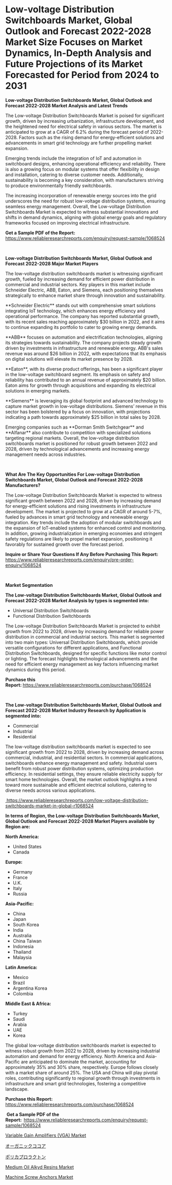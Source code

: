 <p><h1>Low-voltage Distribution Switchboards Market, Global Outlook and Forecast 2022-2028 Market Size Focuses on Market Dynamics, In-Depth Analysis and Future Projections of its Market Forecasted for Period from 2024 to 2031</h1></p><p><strong>Low-voltage Distribution Switchboards Market, Global Outlook and Forecast 2022-2028 Market Analysis and Latest Trends</strong></p>
<p><p>The Low-voltage Distribution Switchboards Market is poised for significant growth, driven by increasing urbanization, infrastructure development, and the heightened need for electrical safety in various sectors. The market is anticipated to grow at a CAGR of 6.2% during the forecast period of 2022-2028. Factors such as the rising demand for energy-efficient solutions and advancements in smart grid technology are further propelling market expansion.</p><p>Emerging trends include the integration of IoT and automation in switchboard designs, enhancing operational efficiency and reliability. There is also a growing focus on modular systems that offer flexibility in design and installation, catering to diverse customer needs. Additionally, sustainability is becoming a key consideration, with manufacturers striving to produce environmentally friendly switchboards.</p><p>The increasing incorporation of renewable energy sources into the grid underscores the need for robust low-voltage distribution systems, ensuring seamless energy management. Overall, the Low-voltage Distribution Switchboards Market is expected to witness substantial innovations and shifts in demand dynamics, aligning with global energy goals and regulatory frameworks focused on improving electrical infrastructure.</p></p>
<p><strong>Get a Sample PDF of the Report:&nbsp;</strong> <a href="https://www.reliableresearchreports.com/enquiry/request-sample/1068524">https://www.reliableresearchreports.com/enquiry/request-sample/1068524</a></p>
<p>&nbsp;</p>
<p><strong>Low-voltage Distribution Switchboards Market, Global Outlook and Forecast 2022-2028 Major Market Players</strong></p>
<p><p>The low-voltage distribution switchboards market is witnessing significant growth, fueled by increasing demand for efficient power distribution in commercial and industrial sectors. Key players in this market include Schneider Electric, ABB, Eaton, and Siemens, each positioning themselves strategically to enhance market share through innovation and sustainability.</p><p>**Schneider Electric** stands out with comprehensive smart solutions integrating IoT technology, which enhances energy efficiency and operational performance. The company has reported substantial growth, with its recent sales reaching approximately $30 billion in 2022, and it aims to continue expanding its portfolio to cater to growing energy demands.</p><p>**ABB** focuses on automation and electrification technologies, aligning its strategies towards sustainability. The company projects steady growth driven by investments in infrastructure and renewable energy. ABB's sales revenue was around $26 billion in 2022, with expectations that its emphasis on digital solutions will elevate its market presence by 2028.</p><p>**Eaton**, with its diverse product offerings, has been a significant player in the low-voltage switchboard segment. Its emphasis on safety and reliability has contributed to an annual revenue of approximately $20 billion. Eaton aims for growth through acquisitions and expanding its electrical solutions in emerging markets.</p><p>**Siemens** is leveraging its global footprint and advanced technology to capture market growth in low-voltage distributions. Siemens’ revenue in this sector has been bolstered by a focus on innovation, with projections indicating a path towards approximately $25 billion in total sales by 2028.</p><p>Emerging companies such as **Dorman Smith Switchgear** and **Alfanar** also contribute to competition with specialized solutions targeting regional markets. Overall, the low-voltage distribution switchboards market is positioned for robust growth between 2022 and 2028, driven by technological advancements and increasing energy management needs across industries.</p></p>
<p>&nbsp;</p>
<p><strong>What Are The Key Opportunities For Low-voltage Distribution Switchboards Market, Global Outlook and Forecast 2022-2028 Manufacturers?</strong></p>
<p><p>The Low-voltage Distribution Switchboards Market is expected to witness significant growth between 2022 and 2028, driven by increasing demand for energy-efficient solutions and rising investments in infrastructure development. The market is projected to grow at a CAGR of around 5-7%, fueled by advances in smart grid technology and renewable energy integration. Key trends include the adoption of modular switchboards and the expansion of IoT-enabled systems for enhanced control and monitoring. In addition, growing industrialization in emerging economies and stringent safety regulations are likely to propel market expansion, positioning it favorably for sustained growth over the forecast period.</p></p>
<p><strong>Inquire or Share Your Questions If Any Before Purchasing This Report:</strong> <a href="https://www.reliableresearchreports.com/enquiry/pre-order-enquiry/1068524">https://www.reliableresearchreports.com/enquiry/pre-order-enquiry/1068524</a></p>
<p>&nbsp;</p>
<p><strong>Market Segmentation</strong></p>
<p><strong>The Low-voltage Distribution Switchboards Market, Global Outlook and Forecast 2022-2028 Market Analysis by types is segmented into:</strong></p>
<p><ul><li>Universal Distribution Switchboards</li><li>Functional Distribution Switchboards</li></ul></p>
<p><p>The Low-voltage Distribution Switchboards Market is projected to exhibit growth from 2022 to 2028, driven by increasing demand for reliable power distribution in commercial and industrial sectors. This market is segmented into two main types: Universal Distribution Switchboards, which provide versatile configurations for different applications, and Functional Distribution Switchboards, designed for specific functions like motor control or lighting. The forecast highlights technological advancements and the need for efficient energy management as key factors influencing market dynamics during this period.</p></p>
<p><strong>Purchase this Report:&nbsp;</strong><a href="https://www.reliableresearchreports.com/purchase/1068524">https://www.reliableresearchreports.com/purchase/1068524</a></p>
<p>&nbsp;</p>
<p><strong>The Low-voltage Distribution Switchboards Market, Global Outlook and Forecast 2022-2028 Market Industry Research by Application is segmented into:</strong></p>
<p><ul><li>Commercial</li><li>Industrial</li><li>Residential</li></ul></p>
<p><p>The low-voltage distribution switchboards market is expected to see significant growth from 2022 to 2028, driven by increasing demand across commercial, industrial, and residential sectors. In commercial applications, switchboards enhance energy management and safety. Industrial users benefit from robust power distribution systems, optimizing production efficiency. In residential settings, they ensure reliable electricity supply for smart home technologies. Overall, the market outlook highlights a trend toward more sustainable and efficient electrical solutions, catering to diverse needs across various applications.</p></p>
<p><a href="https://www.reliableresearchreports.com/low-voltage-distribution-switchboards-market-in-global-r1068524">&nbsp;https://www.reliableresearchreports.com/low-voltage-distribution-switchboards-market-in-global-r1068524</a></p>
<p><strong>In terms of Region, the Low-voltage Distribution Switchboards Market, Global Outlook and Forecast 2022-2028 Market Players available by Region are:</strong></p>
<p>
    <p> <strong> North America: </strong>
        <ul>
            <li>United States</li>
            <li>Canada</li>
        </ul>
        </p> 
    <p> <strong> Europe: </strong>
        <ul>
            <li>Germany</li>
            <li>France</li>
            <li>U.K.</li>
            <li>Italy</li>
            <li>Russia</li>
        </ul>
        </p> 
    <p> <strong> Asia-Pacific: </strong>
        <ul>
            <li>China</li>
            <li>Japan</li>
            <li>South Korea</li>
            <li>India</li>
            <li>Australia</li>
            <li>China Taiwan</li>
            <li>Indonesia</li>
            <li>Thailand</li>
            <li>Malaysia</li>
        </ul>
        </p> 
    <p> <strong> Latin America: </strong>
        <ul>
            <li>Mexico</li>
            <li>Brazil</li>
            <li>Argentina Korea</li>
            <li>Colombia</li>
        </ul>
        </p> 
    <p> <strong> Middle East & Africa: </strong>
        <ul>
            <li>Turkey</li>
            <li>Saudi</li>
            <li>Arabia</li>
            <li>UAE</li>
            <li>Korea</li>
        </ul>
    </p>
    </p>
<p><p>The global low-voltage distribution switchboards market is expected to witness robust growth from 2022 to 2028, driven by increasing industrial automation and demand for energy efficiency. North America and Asia-Pacific are anticipated to dominate the market, accounting for approximately 35% and 30% share, respectively. Europe follows closely with a market share of around 25%. The USA and China will play pivotal roles, contributing significantly to regional growth through investments in infrastructure and smart grid technologies, fostering a competitive landscape.</p></p>
<p><strong>Purchase this Report: </strong><a href="https://www.reliableresearchreports.com/purchase/1068524">https://www.reliableresearchreports.com/purchase/1068524</a></p>
<p>&nbsp;<strong>Get a Sample PDF of the Report:&nbsp;&nbsp;</strong><a href="https://www.reliableresearchreports.com/enquiry/request-sample/1068524">https://www.reliableresearchreports.com/enquiry/request-sample/1068524</a></p>
<p><strong></strong></p>
<p><p><a href="https://medium.com/@marisolking1/global-variable-gain-amplifiers-vga-market-by-product-type-by-application-by-region-and-fb88d02e1744">Variable Gain Amplifiers (VGA) Market</a></p><p><a href="https://medium.com/@mayeuwjvassey/%E3%82%B0%E3%83%AD%E3%83%BC%E3%83%90%E3%83%AB%E3%82%AA%E3%83%BC%E3%82%AC%E3%83%8B%E3%83%83%E3%82%AF%E3%82%B3%E3%82%B3%E3%82%A2%E5%B8%82%E5%A0%B4%E3%81%AE%E8%A6%8F%E6%A8%A1%E3%81%AF-%E6%A5%AD%E7%95%8C%E3%81%AE%E4%BA%88%E6%B8%AC%E3%81%AB%E3%82%88%E3%82%8C%E3%81%B02024%E5%B9%B4%E3%81%8B%E3%82%892031%E5%B9%B4%E3%81%AE%E9%96%93%E3%81%AB%E5%B9%B4%E5%B9%B3%E5%9D%87%E6%88%90%E9%95%B7%E7%8E%87-cagr-14-6-%E3%82%92%E7%B5%8C%E9%A8%93%E3%81%99%E3%82%8B%E3%81%A8%E4%BA%88%E6%83%B3%E3%81%95%E3%82%8C%E3%81%A6%E3%81%84%E3%81%BE%E3%81%99-a995c03634d2">オーガニックココア</a></p><p><a href="https://medium.com/@gordonjast2023/%E3%83%9D%E3%83%AA%E3%82%AB%E3%83%97%E3%83%AD%E3%83%A9%E3%82%AF%E3%83%88%E3%83%B3%E5%B8%82%E5%A0%B4-2024%E5%B9%B4%E3%81%8B%E3%82%892031%E5%B9%B4%E3%81%BE%E3%81%A7%E3%81%AE%E6%A5%AD%E7%95%8C%E5%8B%95%E5%90%91%E3%81%A8%E4%BA%88%E6%B8%AC-719cd16ef540">ポリカプロラクトン</a></p><p><a href="https://issuu.com/reportprime-2/docs/medium-oil-alkyd-resins-market-size_b202c36d6525cc">Medium Oil Alkyd Resins Market</a></p><p><a href="https://www.linkedin.com/pulse/global-machine-screw-anchors-market-size-expected-reach-cagr-105-f0jec?trackingId=bkylX0xCSuuRqyGX2FFU9A%3D%3D">Machine Screw Anchors Market</a></p></p>